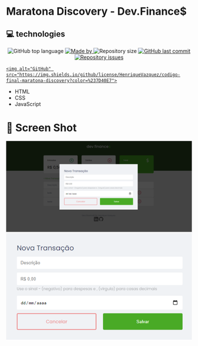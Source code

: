 # Maratona Discovery - Dev.Finance$

## 💻 technologies
<p align="center">
<img alt="GitHub top language" src="https://img.shields.io/github/languages/top/HenriqueVAzquez/codigo-final-maratona-discovery?color=%09165F">
  
<a href="https://linkedin.com/in/henrique-vazquez" target="_blank" rel="noopener noreferrer">
    <img alt="Made by" src="https://img.shields.io/badge/made%20by-Henrique%20Vazquez-%09165F">
  </a>
  
  <img alt="Repository size" src="https://img.shields.io/github/repo-size/HenriqueVAzquez/codigo-final-maratona-discovery?color=%09165F">
  
  <a href="https://github.com/HenriqueVazquez/codigo-final-maratona-discovery/commits/master">
    <img alt="GitHub last commit" src="https://img.shields.io/github/last-commit/HenriqueVazquez/codigo-final-maratona-discovery?color=%09165F">
  </a>
  
  <a href="https://github.com/HenriqueVazquez/codigo-final-maratona-discovery/issues">
    <img alt="Repository issues" src="https://img.shields.io/github/issues/HenriqueVazquez/codigo-final-maratona-discovery?color=%09165F">
    
    <img alt="GitHub" src="https://img.shields.io/github/license/HenriqueVazquez/codigo-final-maratona-discovery?color=%237D40E7">
  </a>
  
<p>

* HTML
* CSS
* JavaScript

# 🎥 Screen Shot

<div align="center">
<img src="./assets/screenShot/main.png">
  <img src="./assets/screenShot/form.png">
